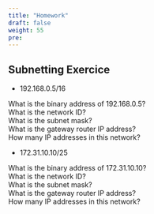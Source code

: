 ```yaml
---
title: "Homework"
draft: false
weight: 55
pre: 
---
```



**Subnetting Exercice**
---

- 192.168.0.5/16

<p>What is the binary address of 192.168.0.5?<br>
What is the network ID?<br>
What is the subnet mask?<br>
What is the gateway router IP address?<br>
How many IP addresses in this network?</p>


- 172.31.10.10/25

<p>What is the binary address of 172.31.10.10?<br>
What is the network ID?<br>
What is the subnet mask?<br>
What is the gateway router IP address?<br>
How many IP addresses in this network?</p>









